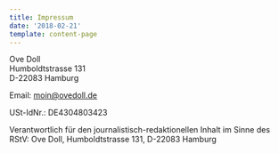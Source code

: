 ```yaml
---
title: Impressum
date: '2018-02-21'
template: content-page
---
```


Ove Doll  
Humboldtstrasse 131  
D-22083 Hamburg

Email: moin@ovedoll.de

USt-IdNr.: DE4304803423

Verantwortlich für den journalistisch-redaktionellen Inhalt im Sinne des RStV: Ove Doll, Humboldtstrasse 131, D-22083 Hamburg
